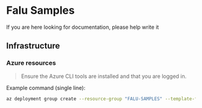 # Falu Samples

If you are here looking for documentation, please help write it

## Infrastructure

### Azure resources

> Ensure the Azure CLI tools are installed and that you are logged in.

Example command (single line):

```bash
az deployment group create --resource-group "FALU-SAMPLES" --template-file "main.bicep" --parameters "main.parameters.json" --subscription "FALU" --confirm-with-what-if
```

